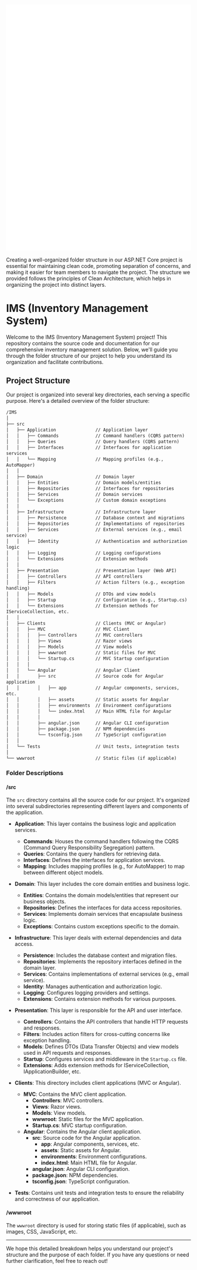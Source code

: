 <img src="IMS.svg" alt="Probable Folder Structure">

Creating a well-organized folder structure in our ASP.NET Core project is essential for maintaining clean code, promoting separation of concerns, and making it easier for team members to navigate the project. The structure we provided follows the principles of Clean Architecture, which helps in organizing the project into distinct layers.

# IMS (Inventory Management System)

Welcome to the IMS (Inventory Management System) project! This repository contains the source code and documentation for our comprehensive inventory management solution. Below, we'll guide you through the folder structure of our project to help you understand its organization and facilitate contributions.

## Project Structure

Our project is organized into several key directories, each serving a specific purpose. Here's a detailed overview of the folder structure:

```
/IMS
│
├── src
│   ├── Application               // Application layer
│   │   ├── Commands              // Command handlers (CQRS pattern)
│   │   ├── Queries               // Query handlers (CQRS pattern)
│   │   ├── Interfaces            // Interfaces for application services
│   │   └── Mapping               // Mapping profiles (e.g., AutoMapper)
│   │
│   ├── Domain                    // Domain layer
│   │   ├── Entities              // Domain models/entities
│   │   ├── Repositories          // Interfaces for repositories
│   │   ├── Services              // Domain services
│   │   └── Exceptions            // Custom domain exceptions
│   │
│   ├── Infrastructure            // Infrastructure layer
│   │   ├── Persistence           // Database context and migrations
│   │   ├── Repositories          // Implementations of repositories
│   │   ├── Services              // External services (e.g., email service)
│   │   ├── Identity              // Authentication and authorization logic
│   │   ├── Logging               // Logging configurations
│   │   └── Extensions            // Extension methods
│   │
│   ├── Presentation              // Presentation layer (Web API)
│   │   ├── Controllers           // API controllers
│   │   ├── Filters               // Action filters (e.g., exception handling)
│   │   ├── Models                // DTOs and view models
│   │   ├── Startup               // Configuration (e.g., Startup.cs)
│   │   └── Extensions            // Extension methods for IServiceCollection, etc.
│   │
│   ├── Clients                   // Clients (MVC or Angular)
│   │   ├── MVC                   // MVC Client
│   │   │   ├── Controllers       // MVC controllers
│   │   │   ├── Views             // Razor views
│   │   │   ├── Models            // View models
│   │   │   ├── wwwroot           // Static files for MVC
│   │   │   └── Startup.cs        // MVC Startup configuration
│   │   │
│   │   └── Angular               // Angular Client
│   │       ├── src               // Source code for Angular application
│   │       │   ├── app           // Angular components, services, etc.
│   │       │   ├── assets        // Static assets for Angular
│   │       │   ├── environments  // Environment configurations
│   │       │   └── index.html    // Main HTML file for Angular
│   │       │
│   │       ├── angular.json      // Angular CLI configuration
│   │       ├── package.json      // NPM dependencies
│   │       └── tsconfig.json     // TypeScript configuration
│   │
│   └── Tests                     // Unit tests, integration tests
│
└── wwwroot                       // Static files (if applicable)
```

### Folder Descriptions

#### /src

The `src` directory contains all the source code for our project. It's organized into several subdirectories representing different layers and components of the application.

- **Application**: This layer contains the business logic and application services.
  - **Commands**: Houses the command handlers following the CQRS (Command Query Responsibility Segregation) pattern.
  - **Queries**: Contains the query handlers for retrieving data.
  - **Interfaces**: Defines the interfaces for application services.
  - **Mapping**: Includes mapping profiles (e.g., for AutoMapper) to map between different object models.

- **Domain**: This layer includes the core domain entities and business logic.
  - **Entities**: Contains the domain models/entities that represent our business objects.
  - **Repositories**: Defines the interfaces for data access repositories.
  - **Services**: Implements domain services that encapsulate business logic.
  - **Exceptions**: Contains custom exceptions specific to the domain.

- **Infrastructure**: This layer deals with external dependencies and data access.
  - **Persistence**: Includes the database context and migration files.
  - **Repositories**: Implements the repository interfaces defined in the domain layer.
  - **Services**: Contains implementations of external services (e.g., email service).
  - **Identity**: Manages authentication and authorization logic.
  - **Logging**: Configures logging providers and settings.
  - **Extensions**: Contains extension methods for various purposes.

- **Presentation**: This layer is responsible for the API and user interface.
  - **Controllers**: Contains the API controllers that handle HTTP requests and responses.
  - **Filters**: Includes action filters for cross-cutting concerns like exception handling.
  - **Models**: Defines DTOs (Data Transfer Objects) and view models used in API requests and responses.
  - **Startup**: Configures services and middleware in the `Startup.cs` file.
  - **Extensions**: Adds extension methods for IServiceCollection, IApplicationBuilder, etc.

- **Clients**: This directory includes client applications (MVC or Angular).
  - **MVC**: Contains the MVC client application.
    - **Controllers**: MVC controllers.
    - **Views**: Razor views.
    - **Models**: View models.
    - **wwwroot**: Static files for the MVC application.
    - **Startup.cs**: MVC startup configuration.
  - **Angular**: Contains the Angular client application.
    - **src**: Source code for the Angular application.
      - **app**: Angular components, services, etc.
      - **assets**: Static assets for Angular.
      - **environments**: Environment configurations.
      - **index.html**: Main HTML file for Angular.
    - **angular.json**: Angular CLI configuration.
    - **package.json**: NPM dependencies.
    - **tsconfig.json**: TypeScript configuration.

- **Tests**: Contains unit tests and integration tests to ensure the reliability and correctness of our application.

#### /wwwroot

The `wwwroot` directory is used for storing static files (if applicable), such as images, CSS, JavaScript, etc.

---

We hope this detailed breakdown helps you understand our project's structure and the purpose of each folder. If you have any questions or need further clarification, feel free to reach out!
